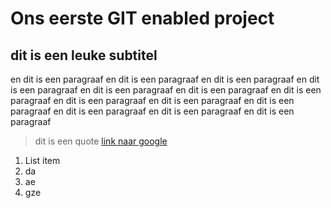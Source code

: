 # Ons eerste GIT enabled project

## dit is een leuke subtitel

en dit is een paragraaf en dit is een paragraaf en dit is een paragraaf en dit is een paragraaf en dit is een paragraaf en dit is een paragraaf en dit is een paragraaf en dit is een paragraaf en dit is een paragraaf en dit is een paragraaf en dit is een paragraaf en dit is een paragraaf en dit is een paragraaf

> dit is een quote
> [link naar google](http://google.com/)

1. List item
2. da
3. ae
4. gze

